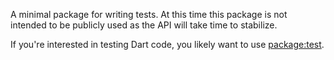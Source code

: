 A minimal package for writing tests. At this time this package is not intended
to be publicly used as the API will take time to stabilize.

If you're interested in testing Dart code, you likely want to use
[package:test](https://pub.dev/packages/test).
